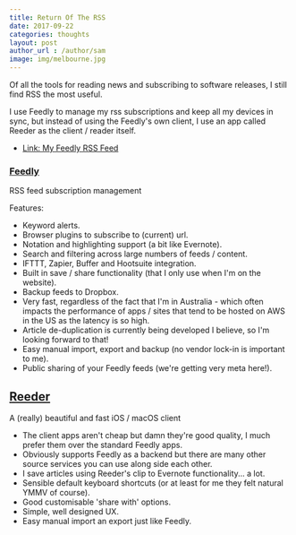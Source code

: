 ```yaml
---
title: Return Of The RSS
date: 2017-09-22
categories: thoughts
layout: post
author_url : /author/sam
image: img/melbourne.jpg
---
```


Of all the tools for reading news and subscribing to software releases, I still find RSS the most useful.

I use Feedly to manage my rss subscriptions and keep all my devices in sync, but instead of using the Feedly's own client, I use an app called Reeder as the client / reader itself.

- [Link: My Feedly RSS Feed](http://feedly.com/smcleod/blogs)

### [Feedly](https://feedly.com)

RSS feed subscription management

Features:

- Keyword alerts.
- Browser plugins to subscribe to (current) url.
- Notation and highlighting support (a bit like Evernote).
- Search and filtering across large numbers of feeds / content.
- IFTTT, Zapier, Buffer and Hootsuite integration.
- Built in save / share functionality (that I only use when I'm on the website).
- Backup feeds to Dropbox.
- Very fast, regardless of the fact that I'm in Australia - which often impacts the performance of apps / sites that tend to be hosted on AWS in the US as the latency is so high.
- Article de-duplication is currently being developed I believe, so I'm looking forward to that!
- Easy manual import, export and backup (no vendor lock-in is important to me).
- Public sharing of your Feedly feeds (we're getting very meta here!).

## [Reeder](http://reederapp.com)

A (really) beautiful and fast iOS / macOS client

- The client apps aren't cheap but damn they're good quality, I much prefer them over the standard Feedly apps.
- Obviously supports Feedly as a backend but there are many other source services you can use along side each other.
- I save articles using Reeder's clip to Evernote functionality... a lot.
- Sensible default keyboard shortcuts (or at least for me they felt natural YMMV of course).
- Good customisable 'share with' options.
- Simple, well designed UX.
- Easy manual import an export just like Feedly.
